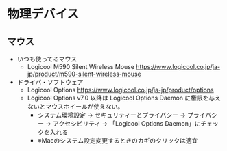 # 物理デバイス

## マウス

- いつも使ってるマウス
    - Logicool M590 Silent Wireless Mouse
      https://www.logicool.co.jp/ja-jp/product/m590-silent-wireless-mouse
- ドライバ・ソフトウェア
    - Logicool Options
      https://www.logicool.co.jp/ja-jp/product/options
    - Logicool Options v7.0 以降は Logicool Options Daemon に権限を与えないとマウスホイールが使えない。
      - システム環境設定 -> セキュリティーとプライバシー -> プライバシー -> アクセシビリティ -> 「Logicool Options Daemon」にチェックを入れる
      - ※Macのシステム設定変更するときのカギのクリックは適宜

